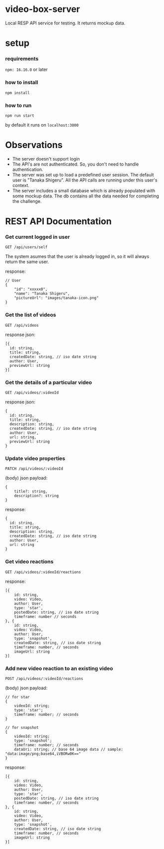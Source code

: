 # video-box-server

Local RESP API service for testing. It returns mockup data.

# setup

### requirements

```npm: 16.16.0``` or later

### how to install

```npm install```

### how to run

```npm run start```


by default it runs on ```localhost:3000```

# Observations

- The server doesn't support login
- The API's are not authenticated. So, you don't need to handle authentication.
- The server was set up to load a predefined user session. The default user is "Tanaka Shigeru". All the API calls are running under this user's context.
- The server includes a small database which is already populated with some mockup data. The db contains all the data needed for completing the challenge.


# REST API Documentation

### Get current logged in user
```GET /api/users/self```

The system asumes that the user is already logged in, so it will always return the same user.

response:
```
// User
{
    "id": "xxxxx0",
    "name": "Tanaka Shigeru",
    "pictureUrl": "images/tanaka-icon.png"
}
```

### Get the list of videos
```GET /api/videos```

response json:
```
[{
  id: string,
  title: string,
  createdDate: string, // iso date string
  author: User,
  previewUrl: string
}]
```

### Get the details of a particular video
```GET /api/videos/:videoId```

response json:
```
{
  id: string,
  title: string,
  description: string,
  createdDate: string, // iso date string
  author: User,
  url: string,
  previewUrl: string
}
```

### Update video properties
```PATCH /api/videos/:videoId```

(body) json payload:
```
{
    title?: string,
    description?: string
}
```

response:
```
{
  id: string,
  title: string,
  description: string,
  createdDate: string, // iso date string
  author: User,
  url: string
}
```

### Get video reactions
``` GET /api/videos/:videoId/reactions ```

response:
```
[{
    id: string,
    video: Video,
    author: User,
    type: 'star',
    postedDate: string, // iso date string
    timeframe: number // seconds
}, {
    id: string,
    video: Video,
    author: User,
    type: 'snapshot',
    createdDate: string, // iso date string
    timeframe: number, // seconds
    imageUrl: string
}]
```

### Add new video reaction to an existing video
``` POST /api/videos/:videoId/reactions ```

(body) json payload:
```
// for star
{
    videoId: string;
    type: 'star';
    timeframe: number; // seconds
}
```

```
// for snapshot
{
    videoId: string;
    type: 'snapshot';
    timeframe: number; // seconds
    dataUri: string; // base 64 image data // sample: "data:image/png;base64,iVBORw0K=="
}
```

response:
```
[{
    id: string,
    video: Video,
    author: User,
    type: 'star',
    postedDate: string, // iso date string
    timeframe: number, // seconds
}, {
    id: string,
    video: Video,
    author: User,
    type: 'snapshot',
    createdDate: string, // iso date string
    timeframe: number, // seconds
    imageUrl: string
}]
